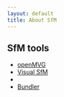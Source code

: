 ```yaml
---
layout: default
title: About SfM
---
```


## SfM tools
- [openMVG](https://github.com/openMVG)
- [Visual SfM](http://ccwu.me/vsfm/)
-
- [Bundler](http://www.cs.cornell.edu/~snavely/bundler/bundler-v0.3-manual.html)
